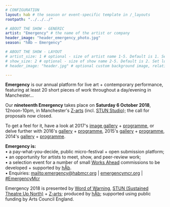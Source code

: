 ```yaml
---
# CONFIGURATION
layout: hab # the season or event-specific template in /_layouts
rootpath: "../../../"

# ABOUT THE SHOW - GENERIC
artist: "Emergency" # the name of the artist or company
header_image: "header_emergency_photo.jpg"   
season: "hÅb — Emergency" 

# ABOUT THE SHOW - LAYOUT
# artist_size: 1 # optional - size of artist name 1-5. Default is 1. Set longer names to lower values
# show_size: 2 # optional - size of show name 2-5. Default is 2. Set longer names to lower values
# header_image: "header.jpg" # optional custom background image, relative to current page

---
```

**Emergency** is our annual platform for live art + contemporary performance, featuring at least 20 short pieces of work throughout a day/evening in Manchester…           
         
Our **nineteenth Emergency** takes place on **Saturday 6 October 2018**, 12noon-10pm, in Manchester's <a href="http://www.z-arts.org/about-us/getting-here" target="_blank">Z-arts</a> (incl. <a href="http://stunlive.com" target="_blank">STUN Studio</a>); the call for proposals now closed.            

To get a feel for it, have a look at 2017's [image gallery](/galleries/2017-emergency) + [programme](/archive/2017-emergency), or delve further with 2016's [gallery](/galleries/2016-emergency) + [programme](/archive/2016-emergency), 2015's [gallery](/galleries/2015-emergency) + [programme](/archive/2015-emergency), 2014's [gallery](/galleries/2014-emergency) + [programme](/archive/2014-emergency).           
		
**Emergency is:**      
• a pay-what-you-decide, public micro-festival + open submission platform;        
• an opportunity for artists to meet, show, and peer-review work;      
• a selection event for a number of small [Works Ahead](/hab/worksahead) commissions to be developed + supported by [hÅb](/hab).      
• Enquiries: <mailto:emergency@habmcr.org> | <a href="http://emergencymcr.org" target="_blank">emergencymcr.org</a> | <a href="http://twitter.com/hashtag/EmergencyMcr" target="_blank">#EmergencyMcr</a>            
         
Emergency 2018 is presented by [Word of Warning](/), <a href="http://stunlive.com" target="_blank">STUN (Sustained Theatre Up North)</a> + <a href="http://www.z-arts.org" target="_blank">Z-arts</a>; produced by [hÅb](/hab); supported using public funding by Arts Council England.
